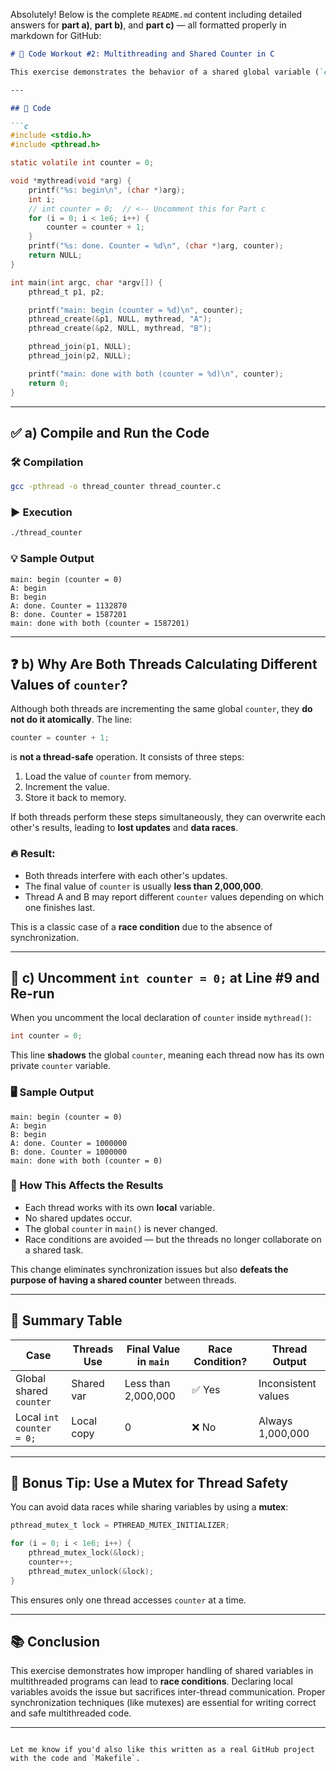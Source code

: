 Absolutely! Below is the complete `README.md` content including detailed answers for **part a)**, **part b)**, and **part c)** — all formatted properly in markdown for GitHub:

```markdown
# 🧵 Code Workout #2: Multithreading and Shared Counter in C

This exercise demonstrates the behavior of a shared global variable (`counter`) accessed by multiple threads in a multithreaded C program using `pthread`.

---

## 📄 Code

```c
#include <stdio.h>
#include <pthread.h>

static volatile int counter = 0;

void *mythread(void *arg) {
    printf("%s: begin\n", (char *)arg);
    int i;
    // int counter = 0;  // <-- Uncomment this for Part c
    for (i = 0; i < 1e6; i++) {
        counter = counter + 1;
    }
    printf("%s: done. Counter = %d\n", (char *)arg, counter);
    return NULL;
}

int main(int argc, char *argv[]) {
    pthread_t p1, p2;

    printf("main: begin (counter = %d)\n", counter);
    pthread_create(&p1, NULL, mythread, "A");
    pthread_create(&p2, NULL, mythread, "B");

    pthread_join(p1, NULL);
    pthread_join(p2, NULL);

    printf("main: done with both (counter = %d)\n", counter);
    return 0;
}
```

---

## ✅ a) Compile and Run the Code

### 🛠️ Compilation
```bash
gcc -pthread -o thread_counter thread_counter.c
```

### ▶️ Execution
```bash
./thread_counter
```

### 💡 Sample Output
```
main: begin (counter = 0)
A: begin
B: begin
A: done. Counter = 1132870
B: done. Counter = 1587201
main: done with both (counter = 1587201)
```

---

## ❓ b) Why Are Both Threads Calculating Different Values of `counter`?

Although both threads are incrementing the same global `counter`, they **do not do it atomically**. The line:

```c
counter = counter + 1;
```

is **not a thread-safe** operation. It consists of three steps:
1. Load the value of `counter` from memory.
2. Increment the value.
3. Store it back to memory.

If both threads perform these steps simultaneously, they can overwrite each other's results, leading to **lost updates** and **data races**.

### 🔥 Result:
- Both threads interfere with each other's updates.
- The final value of `counter` is usually **less than 2,000,000**.
- Thread A and B may report different `counter` values depending on which one finishes last.

This is a classic case of a **race condition** due to the absence of synchronization.

---

## 🧪 c) Uncomment `int counter = 0;` at Line #9 and Re-run

When you uncomment the local declaration of `counter` inside `mythread()`:

```c
int counter = 0;
```

This line **shadows** the global `counter`, meaning each thread now has its own private `counter` variable.

### 🖥️ Sample Output
```
main: begin (counter = 0)
A: begin
B: begin
A: done. Counter = 1000000
B: done. Counter = 1000000
main: done with both (counter = 0)
```

### 🧠 How This Affects the Results

- Each thread works with its own **local** variable.
- No shared updates occur.
- The global `counter` in `main()` is never changed.
- Race conditions are avoided — but the threads no longer collaborate on a shared task.

This change eliminates synchronization issues but also **defeats the purpose of having a shared counter** between threads.

---

## 📌 Summary Table

| Case                          | Threads Use | Final Value in `main` | Race Condition? | Thread Output      |
|-------------------------------|-------------|------------------------|------------------|---------------------|
| Global shared `counter`       | Shared var  | Less than 2,000,000    | ✅ Yes           | Inconsistent values |
| Local `int counter = 0;`      | Local copy  | 0                      | ❌ No            | Always 1,000,000    |

---

## 🧰 Bonus Tip: Use a Mutex for Thread Safety

You can avoid data races while sharing variables by using a **mutex**:

```c
pthread_mutex_t lock = PTHREAD_MUTEX_INITIALIZER;

for (i = 0; i < 1e6; i++) {
    pthread_mutex_lock(&lock);
    counter++;
    pthread_mutex_unlock(&lock);
}
```

This ensures only one thread accesses `counter` at a time.

---

## 📚 Conclusion

This exercise demonstrates how improper handling of shared variables in multithreaded programs can lead to **race conditions**. Declaring local variables avoids the issue but sacrifices inter-thread communication. Proper synchronization techniques (like mutexes) are essential for writing correct and safe multithreaded code.

---
```

Let me know if you'd also like this written as a real GitHub project with the code and `Makefile`.
